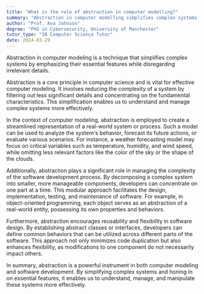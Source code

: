 ```yaml
---
title: "What is the role of abstraction in computer modelling?"
summary: "Abstraction in computer modelling simplifies complex systems by focusing on essential features and ignoring irrelevant details."
author: "Prof. Ava Johnson"
degree: "PhD in Cybersecurity, University of Manchester"
tutor_type: "IB Computer Science Tutor"
date: 2024-03-29
---
```


Abstraction in computer modeling is a technique that simplifies complex systems by emphasizing their essential features while disregarding irrelevant details.

Abstraction is a core principle in computer science and is vital for effective computer modeling. It involves reducing the complexity of a system by filtering out less significant details and concentrating on the fundamental characteristics. This simplification enables us to understand and manage complex systems more effectively.

In the context of computer modeling, abstraction is employed to create a streamlined representation of a real-world system or process. Such a model can be used to analyze the system's behavior, forecast its future actions, or evaluate various scenarios. For instance, a weather forecasting model may focus on critical variables such as temperature, humidity, and wind speed, while omitting less relevant factors like the color of the sky or the shape of the clouds.

Additionally, abstraction plays a significant role in managing the complexity of the software development process. By decomposing a complex system into smaller, more manageable components, developers can concentrate on one part at a time. This modular approach facilitates the design, implementation, testing, and maintenance of software. For example, in object-oriented programming, each object serves as an abstraction of a real-world entity, possessing its own properties and behaviors.

Furthermore, abstraction encourages reusability and flexibility in software design. By establishing abstract classes or interfaces, developers can define common behaviors that can be utilized across different parts of the software. This approach not only minimizes code duplication but also enhances flexibility, as modifications to one component do not necessarily impact others.

In summary, abstraction is a powerful instrument in both computer modeling and software development. By simplifying complex systems and honing in on essential features, it enables us to understand, manage, and manipulate these systems more effectively.
    